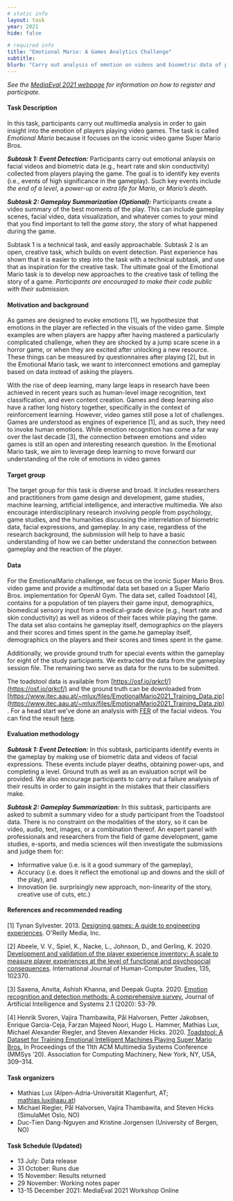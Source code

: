 ```yaml
---
# static info
layout: task
year: 2021
hide: false 

# required info
title: "Emotional Mario: A Games Analytics Challenge"
subtitle: 
blurb: "Carry out analysis of emotion on videos and biometric data of players to predict key events in the gameplay. Optionally, use these predictions to create a highlights video containing the best moments of gameplay."
---
```


<!-- # please respect the structure below-->
*See the [MediaEval 2021 webpage](https://multimediaeval.github.io/editions/2021/) for information on how to register and participate.*

#### Task Description
In this task, participants carry out multimedia analysis in order to gain insight into the emotion of players playing video games. The task is called *Emotional Mario* because it focuses on the iconic video game Super Mario Bros. 

***Subtask 1: Event Detection:*** Participants carry out emotional anlaysis on facial videos and biometric data (e.g., heart rate and skin conductivity) collected from players playing the game. The goal is to identify key events (i.e., events of high significance in the gameplay). Such key events include *the end of a level*, a *power-up* or *extra life for Mario*, or *Mario’s death*. 

***Subtask 2: Gameplay Summarization (Optional):*** Participants create a video summary of the best moments of the play. This can include gameplay scenes, facial video, data visualization, and whatever comes to your mind that you find important to tell the *game story*, the story of what happened during the game. 

<!-- <img src="https://raw.githubusercontent.com/multimediaeval/multimediaeval.github.io/gh-page/_editions/2021/docs/me21_emo_mario.jpg" alt="Emotional Mario gameplay screen shot"/> -->

Subtask 1 is a technical task, and easily approachable. Subtask 2 is an open, creative task, which builds on event detection. Past experience has shown that it is easier to step into the task with a technical subtask, and use that as inspiration for the creative task. The ultimate goal of the Emotional Mario task is to develop new approaches to the creative task of telling the story of a game.
*Participants are encouraged to make their code public with their submission.* 


#### Motivation and background
As games are designed to evoke emotions [1], we hypothesize that emotions in the player are reflected in the visuals of the video game. Simple examples are when players are happy after having mastered a particularly complicated challenge, when they are shocked by a jump scare scene in a horror game, or when they are excited after unlocking a new resource. These things can be measured by questionnaires after playing [2], but in the Emotional Mario task, we want to interconnect emotions and gameplay based on data instead of asking the players. 

With the rise of deep learning, many large leaps in research have been achieved in recent years such as human-level image recognition, text classification, and even content creation. Games and deep learning also have a rather long history together, specifically in the context of reinforcement learning. However, video games still pose a lot of challenges. Games are understood as engines of experience [1], and as such, they need to invoke human emotions. While emotion recognition has come a far way over the last decade [3], the connection between emotions and video games is still an open and interesting research question. In the Emotional Mario task, we aim to leverage deep learning to move forward our understanding of the role of emotions in video games

#### Target group
The target group for this task is diverse and broad. It includes researchers and practitioners from game design and development, game studies, machine learning, artificial intelligence, and interactive multimedia. We also encourage interdisciplinary research involving people from psychology, game studies, and the humanities discussing the interrelation of biometric data, facial expressions, and gameplay. In any case, regardless of the research background, the submission will help to have a basic understanding of how we can better understand the connection between gameplay and the reaction of the player.

#### Data
For the EmotionalMario challenge, we focus on the iconic Super Mario Bros. video game and provide a multimodal data set based on a Super Mario Bros. implementation for OpenAI Gym. The data set, called Toadstool [4], contains for a population of ten players their game input, demographics, biomedical sensory input from a medical-grade device (e.g., heart rate and skin conductivity) as well as videos of their faces while playing the game. The data set also contains he gameplay itself, demographics on the players and their scores and times spent in the game.he gameplay itself, demographics on the players and their scores and times spent in the game.

Additionally, we provide ground truth for special events within the gameplay for eight of the study participants. We extracted the data from the gameplay session file. The remaining two serve as data for the runs to be submitted. 

The toadstool data is available from [https://osf.io/qrkcf/](https://osf.io/qrkcf/) and the ground truth can be downloaded from [https://www.itec.aau.at/~mlux/files/EmotionalMario2021_Training_Data.zip](https://www.itec.aau.at/~mlux/files/EmotionalMario2021_Training_Data.zip). For a head start we've done an analysis with [FER](https://github.com/justinshenk/fer) of the facial videos. You can find the result [here](https://drive.google.com/drive/folders/1L2kYwcmYDFuALLGdI5vHgOLESMCS6EJ_?usp=sharing).

#### Evaluation methodology

***Subtask 1: Event Detection:*** In this subtask, participants identify events in the gameplay by making use of biometric data and videos of facial expressions. These events include player deaths, obtaining power-ups, and completing a level. Ground truth as well as an evaluation script will be provided. 
We also encourage participants to carry out a failure analysis of their results in order to gain insight in the mistakes that their classifiers make.

***Subtask 2: Gameplay Summarization:*** In this subtask, participants are asked to submit a summary video for a study participant from the Toadstool data. There is no constraint on the modalities of the story, so it can be video, audio, text, images, or a combination thereof. An expert panel with  professionals and researchers from the field of game development, game studies, e-sports, and media sciences will then investigate the submissions and judge them for:
* Informative value (i.e. is it a good summary of the gameplay),
* Accuracy (i.e. does it reflect the emotional up and downs and the skill of the play), and
* Innovation (ie. surprisingly new approach, non-linearity of the story, creative use of cuts, etc.)

#### References and recommended reading

[1] Tynan Sylvester. 2013. [Designing games: A guide to engineering experiences](https://www.oreilly.com/library/view/designing-games/9781449338015/). O'Reilly Media, Inc.

[2] Abeele, V. V., Spiel, K., Nacke, L., Johnson, D., and Gerling, K. 2020. [Development and validation of the player experience inventory: A scale to measure player experiences at the level of functional and psychosocial consequences](https://lirias.kuleuven.be/retrieve/580761). International Journal of Human-Computer Studies, 135, 102370.

[3] Saxena, Anvita, Ashish Khanna, and Deepak Gupta. 2020. [Emotion recognition and detection methods: A comprehensive survey.](https://iecscience.org/uploads/jpapers/202003/dnQToaqdF8IRjhE62pfIovCkDJ2jXAcZdK6KHRzM.pdf) Journal of Artificial Intelligence and Systems 2.1 (2020): 53-79.

[4] Henrik Svoren, Vajira Thambawita, Pål Halvorsen, Petter Jakobsen, Enrique Garcia-Ceja, Farzan Majeed Noori, Hugo L. Hammer, Mathias Lux, Michael Alexander Riegler, and Steven Alexander Hicks. 2020. [Toadstool: A Dataset for Training Emotional Intelligent Machines Playing Super Mario Bros.](https://dl.acm.org/doi/abs/10.1145/3339825.3394939) In Proceedings of the 11th ACM Multimedia Systems Conference (MMSys ’20). Association for Computing Machinery, New York, NY, USA, 309–314.


#### Task organizers
* Mathias Lux (Alpen-Adria-Universität Klagenfurt, AT; mathias.lux@aau.at)
* Michael Riegler, Pål Halvorsen, Vajira Thambawita, and Steven Hicks (SimulaMet Oslo, NO)
* Duc-Tien Dang-Nguyen and Kristine Jorgensen (University of Bergen, NO)

#### Task Schedule (Updated)
* 13 July: Data release 
* 31 October: Runs due 
* 15 November: Results returned  
* 29 November: Working notes paper  <!-- Fixed. Please do not change. Exact date to be decided-->
* 13-15 December 2021: MediaEval 2021 Workshop Online <!-- Fixed. Please do not change. Exact date to be decided-->


